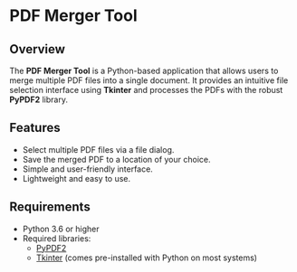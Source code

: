 # PDF Merger Tool

## Overview
The **PDF Merger Tool** is a Python-based application that allows users to merge multiple PDF files into a single document. It provides an intuitive file selection interface using **Tkinter** and processes the PDFs with the robust **PyPDF2** library.

## Features
- Select multiple PDF files via a file dialog.
- Save the merged PDF to a location of your choice.
- Simple and user-friendly interface.
- Lightweight and easy to use.

## Requirements
- Python 3.6 or higher
- Required libraries: 
  - [PyPDF2](https://pypi.org/project/PyPDF2/)
  - [Tkinter](https://docs.python.org/3/library/tkinter.html) (comes pre-installed with Python on most systems)

